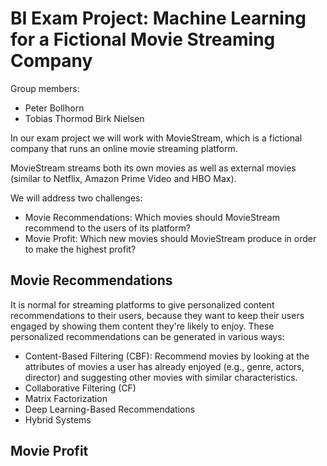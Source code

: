# BI Exam Project: Machine Learning for a Fictional Movie Streaming Company

Group members:
- Peter Bollhorn
- Tobias Thormod Birk Nielsen

In our exam project we will work with MovieStream, which is a fictional company that runs an online movie streaming platform.

MovieStream streams both its own movies as well as external movies (similar to Netflix, Amazon Prime Video and HBO Max).

We will address two challenges:
- Movie Recommendations: Which movies should MovieStream recommend to the users of its platform?
- Movie Profit: Which new movies should MovieStream produce in order to make the highest profit?


## Movie Recommendations
It is normal for streaming platforms to give personalized content recommendations to their users, because they want to keep their users engaged by showing them content they're likely to enjoy. These personalized recommendations can be generated in various ways:
- Content-Based Filtering (CBF):
  Recommend movies by looking at the attributes of movies a user has already enjoyed (e.g., genre, actors, director) and suggesting other movies with similar characteristics.
- Collaborative Filtering (CF)
- Matrix Factorization
- Deep Learning-Based Recommendations
- Hybrid Systems




## Movie Profit
